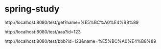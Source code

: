 # spring-study

http://localhost:8080/test/get?name=%E5%BC%A0%E4%B8%89

http://localhost:8080/test/aaa?id=123

http://localhost:8080/test/bbb?id=123&name=%E5%BC%A0%E4%B8%89